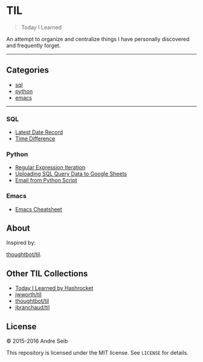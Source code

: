 # TIL

> Today I Learned

An attempt to organize and centralize things I have personally discovered and frequently forget.


---

## Categories

* [sql](#sql)
* [python](#python)
* [emacs](#emacs)


---

### SQL

- [Latest Date Record](sql/latest-date-record.md)
- [Time Difference](sql/time-difference.md)

### Python

- [Regular Expression Iteration](python/regular-expression-match.md)
- [Uploading SQL Query Data to Google Sheets](python/uploading-MSSQL-data-to-Google-sheets.md)
- [Email from Python Script](python/email-from-python.md)

### Emacs

- [Emacs Cheatsheet](emacs/emacscheatsheet.md)

## About

Inspired by:

[thoughtbot/til](https://github.com/thoughtbot/til).

## Other TIL Collections

* [Today I Learned by Hashrocket](https://til.hashrocket.com)
* [jwworth/til](https://github.com/jwworth/til)
* [thoughtbot/til](https://github.com/thoughtbot/til)
* [jbranchaud/til](https://github.com/jbranchaud/til)

## License

&copy; 2015-2016 Andre Seib

This repository is licensed under the MIT license. See `LICENSE` for
details.
